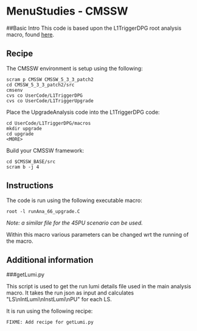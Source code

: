 MenuStudies - CMSSW
===========

##Basic Intro
This code is based upon the L1TriggerDPG root analysis macro, found [here](http://cmssw.cvs.cern.ch/cgi-bin/cmssw.cgi/UserCode/L1TriggerDPG/macros/).

## Recipe
The CMSSW environment is setup using the following:

```
scram p CMSSW CMSSW_5_3_3_patch2
cd CMSSW_5_3_3_patch2/src
cmsenv
cvs co UserCode/L1TriggerDPG
cvs co UserCode/L1TriggerUpgrade
```

Place the UpgradeAnalysis code into the L1TriggerDPG code:

```
cd UserCode/L1TriggerDPG/macros
mkdir upgrade
cd upgrade
<MORE>
```

Build your CMSSW framework:

```
cd $CMSSW_BASE/src
scram b -j 4
```

## Instructions

The code is run using the following executable macro:

```
root -l runAna_66_upgrade.C
```

_Note: a similar file for the 45PU scenario can be used._

Within this macro various parameters can be changed wrt the running of the macro.

## Additional information
###getLumi.py

This script is used to get the run lumi details file used in the main analysis macro. It takes the run json as input and calculates "LS\nIntLumi\nInstLumi\nPU" for each LS.

It is run using the following recipe:

```
FIXME: Add recipe for getLumi.py
```